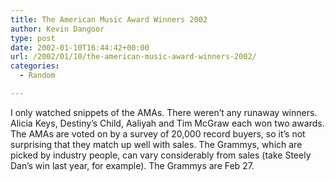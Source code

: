 ```yaml
---
title: The American Music Award Winners 2002
author: Kevin Dangoor
type: post
date: 2002-01-10T16:44:42+00:00
url: /2002/01/10/the-american-music-award-winners-2002/
categories:
  - Random

---
```

I only watched snippets of the AMAs. There weren&#8217;t any runaway winners. Alicia Keys, Destiny&#8217;s Child, Aaliyah and Tim McGraw each won two awards. The AMAs are voted on by a survey of 20,000 record buyers, so it&#8217;s not surprising that they match up well with sales. The Grammys, which are picked by industry people, can vary considerably from sales (take Steely Dan&#8217;s win last year, for example). The Grammys are Feb 27.